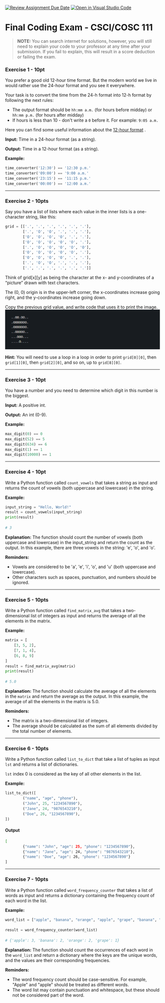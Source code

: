 [![Review Assignment Due Date](https://classroom.github.com/assets/deadline-readme-button-24ddc0f5d75046c5622901739e7c5dd533143b0c8e959d652212380cedb1ea36.svg)](https://classroom.github.com/a/jZg3kZEa)
[![Open in Visual Studio Code](https://classroom.github.com/assets/open-in-vscode-718a45dd9cf7e7f842a935f5ebbe5719a5e09af4491e668f4dbf3b35d5cca122.svg)](https://classroom.github.com/online_ide?assignment_repo_id=14849394&assignment_repo_type=AssignmentRepo)
# Final Coding Exam - CSCI/COSC 111

> **NOTE:** You can search internet for solutions, however, you will still need to
> explain your code to your professor at any time after your submission.
> If you fail to explain, this will result in a score deduction or failing the exam.

### Exercise 1 - 10pt

You prefer a good old 12-hour time format. But the modern world we live in would rather use the 24-hour format and you see it everywhere. 

Your task is to convert the time from the 24-h format into 12-h format by following the next rules:
- The output format should be `hh:mm a.m.` (for hours before midday) or `hh:mm p.m.` (for hours after midday)
- If hours is less than 10 - don't write a `0` before it. For example: `9:05 a.m.`  

Here you can find some useful information about the [12-hour format](https://en.wikipedia.org/wiki/12-hour_clock) .

**Input:** Time in a 24-hour format (as a string).

**Output:** Time in a 12-hour format (as a string).

**Example:**

```python
time_converter('12:30') == '12:30 p.m.'
time_converter('09:00') == '9:00 a.m.'
time_converter('23:15') == '11:15 p.m.'
time_converter('00:00') == '12:00 a.m.'
```

---

### Exercise 2 - 10pts

Say you have a list of lists where each value in the inner lists is a one-character string, like this:

```python
grid = [['.', '.', '.', '.', '.', '.'],
        ['.', 'O', 'O', '.', '.', '.'],
        ['O', 'O', 'O', 'O', '.', '.'],
        ['O', 'O', 'O', 'O', 'O', '.'],
        ['.', 'O', 'O', 'O', 'O', 'O'],
        ['O', 'O', 'O', 'O', 'O', '.'],
        ['O', 'O', 'O', 'O', '.', '.'],
        ['.', 'O', 'O', '.', '.', '.'],
        ['.', '.', '.', '.', '.', '.']]
```

Think of grid[x][y] as being the character at the x- and y-coordinates of a “picture” drawn with text characters. 

The (0, 0) origin is in the upper-left corner, the x-coordinates increase going right, and the y-coordinates increase going down.

Copy the previous grid value, and write code that uses it to print the image.
![Alt text](<resource/Pasted image 20220420235809.png>)

**Hint:** You will need to use a loop in a loop in order to print `grid[0][0]`, then `grid[1][0]`, then `grid[2][0]`, and so on, up to `grid[8][0]`.

---

### Exercise 3 - 10pt

You have a number and you need to determine which digit in this number is the biggest.

**Input:** A positive int.

**Output:** An int (0-9).

**Example:**

```python
max_digit(0) == 0
max_digit(52) == 5
max_digit(634) == 6
max_digit(1) == 1
max_digit(10000) == 1
```

---

### Exercise 4 - 10pt

Write a Python function called `count_vowels` that takes a string as input and returns the count of vowels (both uppercase and lowercase) in the string.

**Example:**

```python
input_string = "Hello, World!"
result = count_vowels(input_string)
print(result)

# 3

```

**Explanation:**
The function should count the number of vowels (both uppercase and lowercase) in the input_string and return the count as the output. In this example, there are three vowels in the string: 'e', 'o', and 'o'.

**Reminders:**
- Vowels are considered to be 'a', 'e', 'i', 'o', and 'u' (both uppercase and lowercase).
- Other characters such as spaces, punctuation, and numbers should be ignored.

---

### Exercise 5 - 10pts

Write a Python function called `find_matrix_avg` that takes a two-dimensional list of integers as input and returns the average of all the elements in the matrix.

**Example:**

```python
matrix = [
    [3, 5, 2],
    [7, 1, 4],
    [6, 8, 9]
]
result = find_matrix_avg(matrix)
print(result)

# 5.0
```

**Explanation:**
The function should calculate the average of all the elements in the `matrix` and return the average as the output. In this example, the average of all the elements in the matrix is 5.0.

**Reminders:**
- The matrix is a two-dimensional list of integers.
- The average should be calculated as the sum of all elements divided by the total number of elements.

---

### Exercise 6 - 10pts

Write a Python function called `list_to_dict` that take a list of tuples as input `lst` and returns a list of dictionaries. 

`lst` index 0 is considered as the key of all other elements in the list.

**Example:**

```python
list_to_dict([
        ("name", "age", "phone"),
        ("John", 25, "1234567890"),
        ("Jane", 24, "9876543210"),
        ("Doe", 26, "1234567890"),
])
```

#### Output
```bash
[
        {"name": "John", "age": 25, "phone": "1234567890"},
        {"name": "Jane", "age": 24, "phone": "9876543210"},
        {"name": "Doe", "age": 26, "phone": "1234567890"}
]
```


---

### Exercise 7 - 10pts

Write a Python function called `word_frequency_counter` that takes a list of words as input and returns a
dictionary containing the frequency count of each word in the list.

**Example:**

```python
word_list = ["apple", "banana", "orange", "apple", "grape", "banana", "apple", "orange"]

result = word_frequency_counter(word_list)

# {'apple': 3, 'banana': 2, 'orange': 2, 'grape': 1}

```

**Explanation:**
The function should count the occurrences of each word in the `word_list` and return a dictionary where the keys are the unique words, and the values are their corresponding frequencies.

**Reminders:**
- The word frequency count should be case-sensitive. For example, "Apple" and "apple" should be treated as different words.
- The word list may contain punctuation and whitespace, but these should not be considered part of the word.
